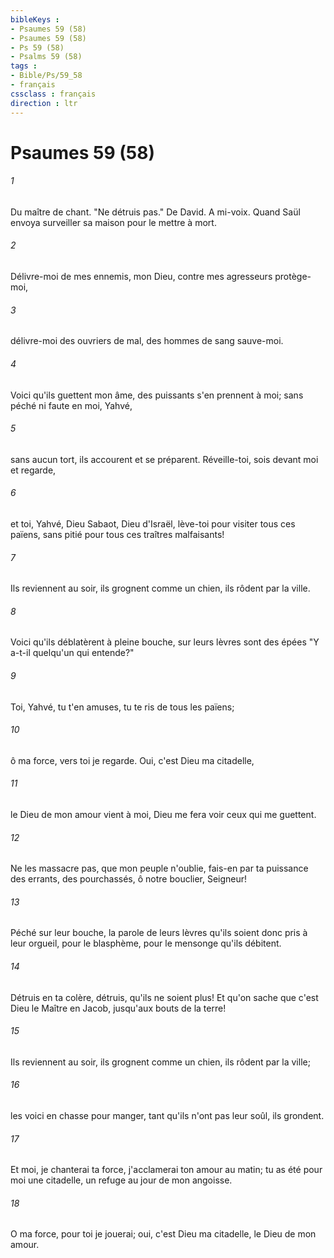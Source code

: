 ```yaml
---
bibleKeys : 
- Psaumes 59 (58)
- Psaumes 59 (58)
- Ps 59 (58)
- Psalms 59 (58)
tags : 
- Bible/Ps/59_58
- français
cssclass : français
direction : ltr
---
```


# Psaumes 59 (58)

###### 1
Du maître de chant. "Ne détruis pas." De David. A mi-voix. Quand Saül envoya surveiller sa maison pour le mettre à mort.
###### 2
Délivre-moi de mes ennemis, mon Dieu, contre mes agresseurs protège-moi,
###### 3
délivre-moi des ouvriers de mal, des hommes de sang sauve-moi.
###### 4
Voici qu'ils guettent mon âme, des puissants s'en prennent à moi; sans péché ni faute en moi, Yahvé,
###### 5
sans aucun tort, ils accourent et se préparent. Réveille-toi, sois devant moi et regarde,
###### 6
et toi, Yahvé, Dieu Sabaot, Dieu d'Israël, lève-toi pour visiter tous ces païens, sans pitié pour tous ces traîtres malfaisants!
###### 7
Ils reviennent au soir, ils grognent comme un chien, ils rôdent par la ville.
###### 8
Voici qu'ils déblatèrent à pleine bouche, sur leurs lèvres sont des épées "Y a-t-il quelqu'un qui entende?"
###### 9
Toi, Yahvé, tu t'en amuses, tu te ris de tous les païens;
###### 10
ô ma force, vers toi je regarde. Oui, c'est Dieu ma citadelle,
###### 11
le Dieu de mon amour vient à moi, Dieu me fera voir ceux qui me guettent.
###### 12
Ne les massacre pas, que mon peuple n'oublie, fais-en par ta puissance des errants, des pourchassés, ô notre bouclier, Seigneur!
###### 13
Péché sur leur bouche, la parole de leurs lèvres qu'ils soient donc pris à leur orgueil, pour le blasphème, pour le mensonge qu'ils débitent.
###### 14
Détruis en ta colère, détruis, qu'ils ne soient plus! Et qu'on sache que c'est Dieu le Maître en Jacob, jusqu'aux bouts de la terre!
###### 15
Ils reviennent au soir, ils grognent comme un chien, ils rôdent par la ville;
###### 16
les voici en chasse pour manger, tant qu'ils n'ont pas leur soûl, ils grondent.
###### 17
Et moi, je chanterai ta force, j'acclamerai ton amour au matin; tu as été pour moi une citadelle, un refuge au jour de mon angoisse.
###### 18
O ma force, pour toi je jouerai; oui, c'est Dieu ma citadelle, le Dieu de mon amour.
